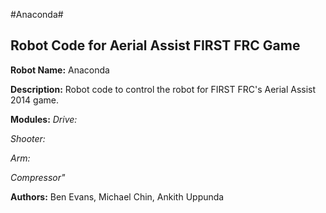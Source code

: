 #Anaconda#
## Robot Code for Aerial Assist FIRST FRC Game ##

**Robot Name:** Anaconda

**Description:**
Robot code to control the robot for FIRST FRC's Aerial Assist 2014 game.

**Modules:**
*Drive:*

*Shooter:*

*Arm:*

*Compressor"*

**Authors:**
Ben Evans, Michael Chin, Ankith Uppunda

